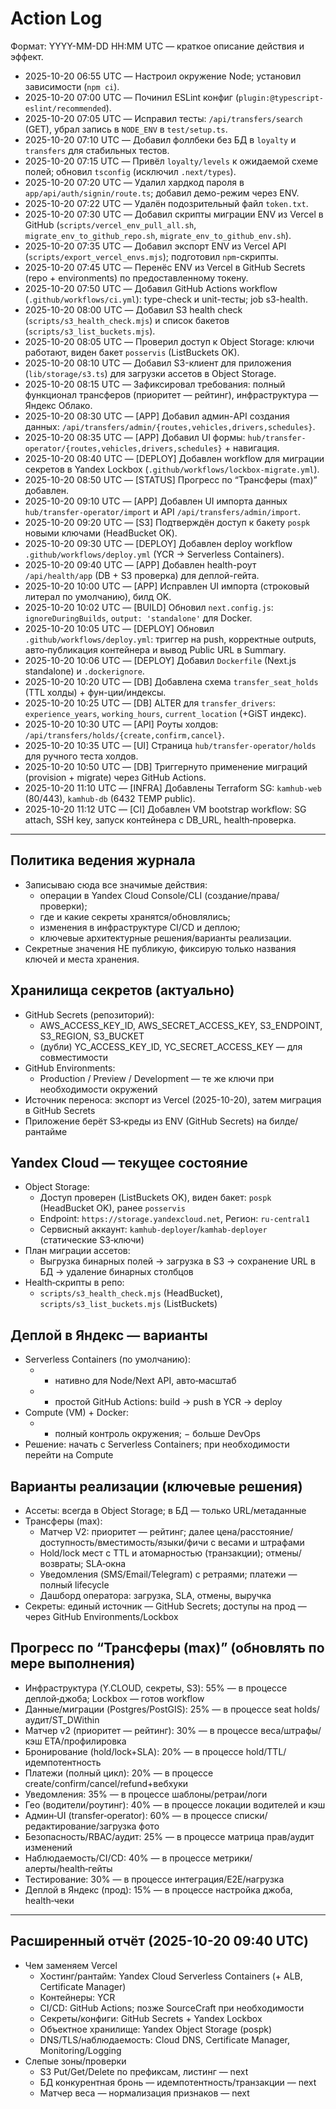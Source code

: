# Action Log

Формат: YYYY-MM-DD HH:MM UTC — краткое описание действия и эффект.

- 2025-10-20 06:55 UTC — Настроил окружение Node; установил зависимости (`npm ci`).
- 2025-10-20 07:00 UTC — Починил ESLint конфиг (`plugin:@typescript-eslint/recommended`).
- 2025-10-20 07:05 UTC — Исправил тесты: `/api/transfers/search` (GET), убрал запись в `NODE_ENV` в `test/setup.ts`.
- 2025-10-20 07:10 UTC — Добавил фоллбеки без БД в `loyalty` и `transfers` для стабильных тестов.
- 2025-10-20 07:15 UTC — Привёл `loyalty/levels` к ожидаемой схеме полей; обновил `tsconfig` (исключил `.next/types`).
- 2025-10-20 07:20 UTC — Удалил хардкод пароля в `app/api/auth/signin/route.ts`; добавил демо-режим через ENV.
- 2025-10-20 07:22 UTC — Удалён подозрительный файл `token.txt`.
- 2025-10-20 07:30 UTC — Добавил скрипты миграции ENV из Vercel в GitHub (`scripts/vercel_env_pull_all.sh`, `migrate_env_to_github_repo.sh`, `migrate_env_to_github_env.sh`).
- 2025-10-20 07:35 UTC — Добавил экспорт ENV из Vercel API (`scripts/export_vercel_envs.mjs`); подготовил `npm`-скрипты.
- 2025-10-20 07:45 UTC — Перенёс ENV из Vercel в GitHub Secrets (repo + environments) по предоставленному токену.
- 2025-10-20 07:50 UTC — Добавил GitHub Actions workflow (`.github/workflows/ci.yml`): type-check и unit-тесты; job s3-health.
- 2025-10-20 08:00 UTC — Добавил S3 health check (`scripts/s3_health_check.mjs`) и список бакетов (`scripts/s3_list_buckets.mjs`).
- 2025-10-20 08:05 UTC — Проверил доступ к Object Storage: ключи работают, виден бакет `posservis` (ListBuckets OK).
- 2025-10-20 08:10 UTC — Добавил S3-клиент для приложения (`lib/storage/s3.ts`) для загрузки ассетов в Object Storage.
- 2025-10-20 08:15 UTC — Зафиксировал требования: полный функционал трансферов (приоритет — рейтинг), инфраструктура — Яндекс Облако.
- 2025-10-20 08:30 UTC — [APP] Добавил админ-API создания данных: `/api/transfers/admin/{routes,vehicles,drivers,schedules}`.
- 2025-10-20 08:35 UTC — [APP] Добавил UI формы: `hub/transfer-operator/{routes,vehicles,drivers,schedules}` + навигация.
- 2025-10-20 08:40 UTC — [DEPLOY] Добавлен workflow для миграции секретов в Yandex Lockbox (`.github/workflows/lockbox-migrate.yml`).
- 2025-10-20 08:50 UTC — [STATUS] Прогресс по “Трансферы (max)” добавлен.
- 2025-10-20 09:10 UTC — [APP] Добавлен UI импорта данных `hub/transfer-operator/import` и API `/api/transfers/admin/import`.
- 2025-10-20 09:20 UTC — [S3] Подтверждён доступ к бакету `pospk` новыми ключами (HeadBucket OK).
- 2025-10-20 09:30 UTC — [DEPLOY] Добавлен deploy workflow `.github/workflows/deploy.yml` (YCR → Serverless Containers).
- 2025-10-20 09:40 UTC — [APP] Добавлен health-роут `/api/health/app` (DB + S3 проверка) для деплой-гейта.
 - 2025-10-20 10:00 UTC — [APP] Исправлен UI импорта (строковый литерал по умолчанию), билд OK.
 - 2025-10-20 10:02 UTC — [BUILD] Обновил `next.config.js`: `ignoreDuringBuilds`, `output: 'standalone'` для Docker.
 - 2025-10-20 10:05 UTC — [DEPLOY] Обновил `.github/workflows/deploy.yml`: триггер на push, корректные outputs, авто‑публикация контейнера и вывод Public URL в Summary.
 - 2025-10-20 10:06 UTC — [DEPLOY] Добавил `Dockerfile` (Next.js standalone) и `.dockerignore`.
 - 2025-10-20 10:20 UTC — [DB] Добавлена схема `transfer_seat_holds` (TTL холды) + фун-ции/индексы.
 - 2025-10-20 10:25 UTC — [DB] ALTER для `transfer_drivers`: `experience_years`, `working_hours`, `current_location` (+GiST индекс).
 - 2025-10-20 10:30 UTC — [API] Роуты холдов: `/api/transfers/holds/{create,confirm,cancel}`.
 - 2025-10-20 10:35 UTC — [UI] Страница `hub/transfer-operator/holds` для ручного теста холдов.
 - 2025-10-20 10:50 UTC — [DB] Триггернуто применение миграций (provision + migrate) через GitHub Actions.
 - 2025-10-20 11:10 UTC — [INFRA] Добавлены Terraform SG: `kamhub-web` (80/443), `kamhub-db` (6432 TEMP public).
 - 2025-10-20 11:12 UTC — [CI] Добавлен VM bootstrap workflow: SG attach, SSH key, запуск контейнера с DB_URL, health‑проверка.

---

## Политика ведения журнала
- Записываю сюда все значимые действия:
  - операции в Yandex Cloud Console/CLI (создание/права/проверки);
  - где и какие секреты хранятся/обновлялись;
  - изменения в инфраструктуре CI/CD и деплою;
  - ключевые архитектурные решения/варианты реализации.
- Секретные значения НЕ публикую, фиксирую только названия ключей и места хранения.

## Хранилища секретов (актуально)
- GitHub Secrets (репозиторий):
  - AWS_ACCESS_KEY_ID, AWS_SECRET_ACCESS_KEY, S3_ENDPOINT, S3_REGION, S3_BUCKET
  - (дубли) YC_ACCESS_KEY_ID, YC_SECRET_ACCESS_KEY — для совместимости
- GitHub Environments:
  - Production / Preview / Development — те же ключи при необходимости окружений
- Источник переноса: экспорт из Vercel (2025-10-20), затем миграция в GitHub Secrets
- Приложение берёт S3‑креды из ENV (GitHub Secrets) на билде/рантайме

## Yandex Cloud — текущее состояние
- Object Storage:
  - Доступ проверен (ListBuckets OK), виден бакет: `pospk` (HeadBucket OK), ранее `posservis`
  - Endpoint: `https://storage.yandexcloud.net`, Регион: `ru-central1`
  - Сервисный аккаунт: `kamhub-deployer`/`kamhab-deployer` (статические S3‑ключи)
- План миграции ассетов:
  - Выгрузка бинарных полей → загрузка в S3 → сохранение URL в БД → удаление бинарных столбцов
- Health‑скрипты в репо:
  - `scripts/s3_health_check.mjs` (HeadBucket), `scripts/s3_list_buckets.mjs` (ListBuckets)

## Деплой в Яндекс — варианты
- Serverless Containers (по умолчанию):
  - + нативно для Node/Next API, авто‑масштаб
  - + простой GitHub Actions: build → push в YCR → deploy
- Compute (VM) + Docker:
  - + полный контроль окружения; − больше DevOps
- Решение: начать с Serverless Containers; при необходимости перейти на Compute

## Варианты реализации (ключевые решения)
- Ассеты: всегда в Object Storage; в БД — только URL/метаданные
- Трансферы (max):
  - Матчер V2: приоритет — рейтинг; далее цена/расстояние/доступность/вместимость/языки/фичи с весами и штрафами
  - Hold/lock мест c TTL и атомарностью (транзакции); отмены/возвраты; SLA‑окна
  - Уведомления (SMS/Email/Telegram) с ретраями; платежи — полный lifecycle
  - Дашборд оператора: загрузка, SLA, отмены, выручка
- Секреты: единый источник — GitHub Secrets; доступы на прод — через GitHub Environments/Lockbox

## Прогресс по “Трансферы (max)” (обновлять по мере выполнения)
- Инфраструктура (Y.CLOUD, секреты, S3): 55% — в процессе деплой‑джоба; Lockbox — готов workflow
- Данные/миграции (Postgres/PostGIS): 25% — в процессе seat holds/аудит/ST_DWithin
- Матчер v2 (приоритет — рейтинг): 30% — в процессе веса/штрафы/кэш ETA/профилировка
- Бронирование (hold/lock+SLA): 20% — в процессе hold/TTL/идемпотентность
- Платежи (полный цикл): 20% — в процессе create/confirm/cancel/refund+вебхуки
- Уведомления: 35% — в процессе шаблоны/ретраи/логи
- Гео (водители/роутинг): 40% — в процессе локации водителей и кэш
- Админ‑UI (transfer‑operator): 60% — в процессе списки/редактирование/загрузка фото
- Безопасность/RBAC/аудит: 25% — в процессе матрица прав/аудит изменений
- Наблюдаемость/CI/CD: 40% — в процессе метрики/алерты/health‑гейты
- Тестирование: 30% — в процессе интеграция/E2E/нагрузка
- Деплой в Яндекс (прод): 15% — в процессе настройка джоба, health‑чеки

---

## Расширенный отчёт (2025-10-20 09:40 UTC)
- Чем заменяем Vercel
  - Хостинг/рантайм: Yandex Cloud Serverless Containers (+ ALB, Certificate Manager)
  - Контейнеры: YCR
  - CI/CD: GitHub Actions; позже SourceCraft при необходимости
  - Секреты/конфиги: GitHub Secrets + Yandex Lockbox
  - Объектное хранилище: Yandex Object Storage (pospk)
  - DNS/TLS/наблюдаемость: Cloud DNS, Certificate Manager, Monitoring/Logging
- Слепые зоны/проверки
  - S3 Put/Get/Delete по префиксам, листинг — next
  - БД конкурентная бронь — идемпотентность/транзакции — next
  - Матчер веса — нормализация признаков — next

